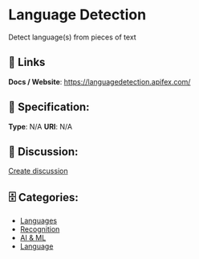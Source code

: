 # Language Detection


Detect language(s) from pieces of text

##  🔗 Links
**Docs / Website**: https://languagedetection.apifex.com/

## 🧬 Specification:
**Type**:  N/A 
**URI**:  N/A 

## 💬 Discussion:
[Create discussion](https://github.com/apis-list/apis-list/discussions/new)

## 🗄️ Categories:
- [Languages](https://github.com/apis-list/apis-list#languages)
- [Recognition](https://github.com/apis-list/apis-list#recognition)
- [AI & ML](https://github.com/apis-list/apis-list#ai-and-ml)
- [Language](https://github.com/apis-list/apis-list#language)



